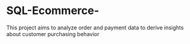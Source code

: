 # SQL-Ecommerce-
This project aims to analyze order and payment data to derive insights about customer purchasing behavior
